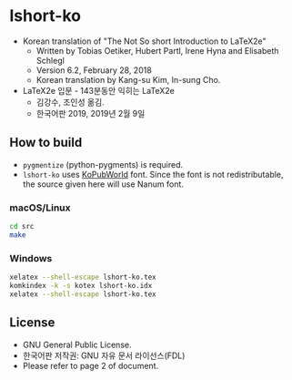 # lshort-ko


- Korean translation of "The Not So short Introduction to LaTeX2e"
  - Written by Tobias Oetiker, Hubert Partl, Irene Hyna and Elisabeth Schlegl
  - Version 6.2, February 28, 2018
  - Korean translation by Kang-su Kim, In-sung Cho.
- LaTeX2e 입문 - 143분동안 익히는 LaTeX2e
  - 김강수, 조인성 옮김.
  - 한국어판 2019, 2019년 2월 9일

## How to build

- `pygmentize` (python-pygments) is required.
- `lshort-ko` uses [KoPubWorld](http://www.kopus.org/biz/electronic/font.aspx) font. Since the font is not redistributable, the source given here will use Nanum font.

### macOS/Linux

```bash
cd src
make
```

### Windows

```bash
xelatex --shell-escape lshort-ko.tex
komkindex -k -s kotex lshort-ko.idx
xelatex --shell-escape lshort-ko.tex
```

## License

- GNU General Public License.
- 한국어판 저작권: GNU 자유 문서 라이선스(FDL)
- Please refer to page 2 of document.